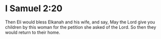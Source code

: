 # I Samuel 2:20

Then Eli would bless Elkanah and his wife, and say, May the Lord give you children by this woman for the petition she asked of the Lord. So then they would return to their home.
